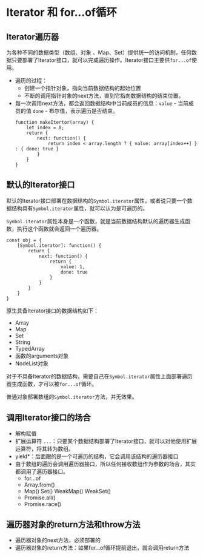 # Iterator 和 for...of循环

## Iterator遍历器
为各种不同的数据类型（数组、对象 、Map、Set）提供统一的访问机制，任何数据只要部署了Iterator接口，就可以完成遍历操作。Iterator接口主要供`for...of`使用。

- 遍历的过程：
    - 创建一个指针对象，指向当前数据结构的起始位置
    - 不断的调用指针对象的next方法，直到它指向数据结构的结束位置。
- 每一次调用next方法，都会返回数据结构中当前成员的信息：`value` - 当前成员的值  `done` - 布尔值，表示遍历是否结束。
    ```
    function makeItertor(array) {
        let index = 0;
        return {
            next: function() {
                return index < array.length ? { value: array[index++] } : { done: true }
            }
        }
    }
    ```

## 默认的Iterator接口
默认的Iterator接口部署在数据结构的`Symbol.iterator`属性，或者说只要一个数据结构具有`Symbol.iterator`属性，就可以认为是可遍历的。

`Symbol.iterator`属性本身是一个函数，就是当前数据结构默认的遍历器生成函数，执行这个函数就会返回一个遍历器。

```
const obj = {
    [Symbol.iterator]: function() {
        return {
            next: function() {
                return {
                    value: 1,
                    done: true
                }
            }
        }
    }
}
```

原生具备Iterator接口的数据结构如下：
- Array
- Map
- Set
- String
- TypedArray
- 函数的arguments对象
- NodeList对象

对于不具备Iterator的数据结构，需要自己在`Symbol.iterator`属性上面部署遍历器生成函数，才可以被`for...of`循环。

普通对象部署数组的`Symbol.iterator`方法，并无效果。

## 调用Iterator接口的场合
- 解构赋值
- 扩展运算符 `...`：只要某个数据结构部署了Iterator接口，就可以对他使用扩展运算符，将其转为数组。
- yield*：后面跟的是一个可遍历的结构，它会调用该结构的遍历器接口
- 由于数组的遍历会调用遍历器接口，所以任何接收数组作为参数的场合，其实都调用了遍历器接口。
    - for...of
    - Array.from()
    - Map() Set() WeakMap() WeakSet()
    - Promise.all()
    - Promise.race()

## 遍历器对象的return方法和throw方法
- 遍历器对象的next方法，必须部署的
- 遍历器对象的return方法：如果for...of循环提前退出，就会调用return方法
